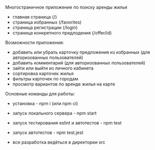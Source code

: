 Многостраничное приложение по поиску аренды жилья

- главная страница (/)
- страница  избранных (/favorites)
- страница регистрации (/login)
- страница конкретного предлодения (/offer/id)

Возможности приложения:

- добавить или убрать карточку предложения из избранных (для авторизованных пользователей)
- добавить комментарий (для авторизованных пользователей)
- зайти или выйти из личного кабинета
- сортировка карточек жилья
- фильтры карточек по городам
- просмотр вариантов по аренде жилья на карте

Основные команды для работы:
 
- установка - npm i (или npm ci) 

- запуск локального сервера - npm start  

- запуск тестирования eslint и автотестов - npm test 

- запуск автотестов - npm test.jest 

- все разработка ведёться в директории src 
